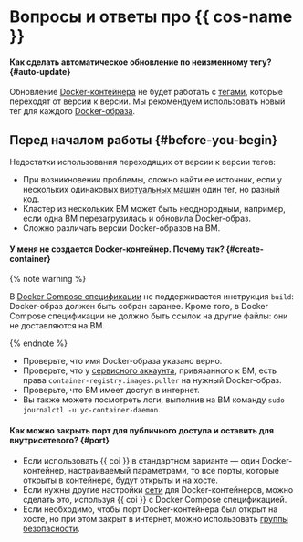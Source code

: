 # Вопросы и ответы про {{ cos-name }}

#### Как сделать автоматическое обновление по неизменному тегу? {#auto-update}

Обновление [Docker-контейнера](/blog/posts/2022/03/docker-containers) не будет работать с [тегами](../../container-registry/concepts/docker-image.md#version), которые переходят от версии к версии. Мы рекомендуем использовать новый тег для каждого [Docker-образа](../../cos/concepts/docker-image.md).

## Перед началом работы {#before-you-begin}

Недостатки использования переходящих от версии к версии тегов:
* При возникновении проблемы, сложно найти ее источник, если у нескольких одинаковых [виртуальных машин](../../compute/concepts/vm.md) один тег, но разный код.
* Кластер из нескольких ВМ может быть неоднородным, например, если одна ВМ перезагрузилась и обновила Docker-образ.
* Сложно различать версии Docker-образов на ВМ.

#### У меня не создается Docker-контейнер. Почему так? {#create-container}

{% note warning %}

В [Docker Compose спецификации](../../cos/concepts/coi-specifications.md#compose-spec) не поддерживается инструкция `build`: Docker-образ должен быть собран заранее. Кроме того, в Docker Compose спецификации не должно быть ссылок на другие файлы: они не доставляются на ВМ.

{% endnote %}

* Проверьте, что имя Docker-образа указано верно.
* Проверьте, что у [сервисного аккаунта](../../iam/concepts/users/service-accounts.md), привязанного к ВМ, есть права `container-registry.images.puller` на нужный Docker-образ.
* Проверьте, что ВМ имеет доступ в интернет.
* Вы также можете посмотреть логи, выполнив на ВМ команду `sudo journalctl -u yc-container-daemon`.

#### Как можно закрыть порт для публичного доступа и оставить для внутрисетевого? {#port}

* Если использовать {{ coi }} в стандартном варианте — один Docker-контейнер, настраиваемый параметрами, то все порты, которые открыты в контейнере, будут открыты и на хосте.
* Если нужны другие настройки [сети](../../vpc/concepts/network.md#network) для Docker-контейнеров, можно сделать это, используя {{ coi }} с Docker Compose спецификацией. 
* Если необходимо, чтобы порт Docker-контейнера был открыт на хосте, но при этом закрыт в интернет, можно использовать [группы безопасности](../../vpc/concepts/security-groups.md).
